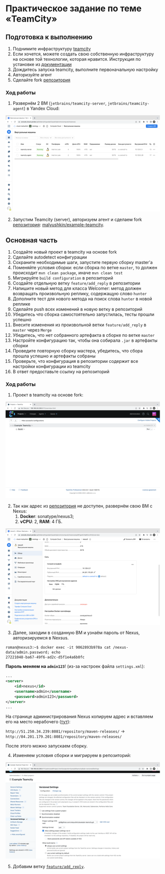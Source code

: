 # Практическое задание по теме «TeamCity»


## Подготовка к выполнению

1. Поднимите инфраструктуру [teamcity](./teamcity/docker-compose.yml)
2. Если хочется, можете создать свою собственную инфраструктуру на основе той технологии, которая нравится. Инструкция по установке из [документации](https://www.jetbrains.com/help/teamcity/installing-and-configuring-the-teamcity-server.html)
3. Дождитесь запуска teamcity, выполните первоначальную настройку
4. Авторизуйте агент
5. Сделайте fork [репозитория](https://github.com/aragastmatb/example-teamcity)

### Ход работы

1. Развернём 2 ВМ (`jetbrains/teamcity-server`, `jetbrains/teamcity-agent`) в Yandex Cloud:

![Yandex Cloud VMs](img/yc-vms.png)

2. Запустим Teamcity (server), авторизуем агент и сделаем fork [репозитория](https://github.com/aragastmatb/example-teamcity): [malyushkin/example-teamcity](https://github.com/malyushkin/example-teamcity).

## Основная часть

1. Создайте новый проект в teamcity на основе fork
2. Сделайте autodetect конфигурации
3. Сохраните необходимые шаги, запустите первую сборку master'a
4. Поменяйте условия сборки: если сборка по ветке `master`, то должен происходит `mvn clean package`, иначе `mvn clean test`
5. Мигрируйте `build configuration` в репозиторий
6. Создайте отдельную ветку `feature/add_reply` в репозитории
7. Напишите новый метод для класса Welcomer: метод должен возвращать произвольную реплику, содержащую слово `hunter`
8. Дополните тест для нового метода на поиск слова `hunter` в новой реплике
9. Сделайте push всех изменений в новую ветку в репозиторий
10. Убедитесь что сборка самостоятельно запустилась, тесты прошли успешно
11. Внесите изменения из произвольной ветки `feature/add_reply` в `master` через `Merge`
12. Убедитесь, что нет собранного артефакта в сборке по ветке `master`
13. Настройте конфигурацию так, чтобы она собирала `.jar` в артефакты сборки
14. Проведите повторную сборку мастера, убедитесь, что сбора прошла успешно и артефакты собраны
15. Проверьте, что конфигурация в репозитории содержит все настройки конфигурации из teamcity
16. В ответ предоставьте ссылку на репозиторий

### Ход работы

1. Проект в teamcity на основе fork:

![Teamcity fork](img/tc-fork.png)

2. Так как адрес из [репозитория](https://github.com/aragastmatb/example-teamcity) не доступен, развернём свою ВМ с Nexus:
   1. **Docker**: sonatype/nexus3;
   2. **vCPU**: 2, **RAM**: 4 ГБ.
   
![Yandex Cloud Nexus](img/yc-nexus.png)

3. Далее, заходим в созданную ВМ и узнаём пароль от Nexus, авторизируемся в Nexsus. 

```
roman@nexus3:~$ docker exec -it 9062893b978a cat /nexus-data/admin.password; echo
27221048-ba67-49f6-ad2c-d5f1e4a6b0fc
```

**Пароль меняем на `admin123`**! (из-за настроек файла `settings.xml`):

```xml
...
<server>
    <id>nexus</id>
    <username>admin</username>
    <password>admin123</password>
</server>
...
```

На странице администрирования Nexus копируем адрес и вставляем его на место нерабочего ([тут](https://github.com/malyushkin/example-teamcity/edit/master/pom.xml)):

`http://51.250.34.239:8081/repository/maven-releases/` → `http://84.201.179.201:8081/repository/maven-releases/`

После этого можно запускаем сборку.

4. Изменяем условия сборки и мигрируем в репозиторий:

![Teamcity build upload](img/tc-build-upload.png)

5. Добавим ветку [`feature/add_reply`](https://github.com/malyushkin/example-teamcity/tree/feature/add_reply).
